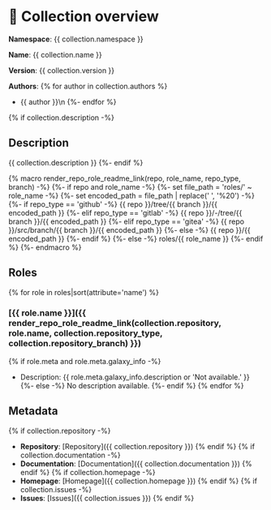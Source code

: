# 📃 Collection overview

**Namespace**: {{ collection.namespace }}

**Name**: {{ collection.name }}

**Version**: {{ collection.version }}

**Authors**:
{% for author in collection.authors %}
- {{ author }}\n
{%- endfor %}

{% if collection.description -%}
## Description

{{ collection.description }}
{%- endif %}

{% macro render_repo_role_readme_link(repo, role_name, repo_type, branch) -%}
  {%- if repo and role_name -%}
    {%- set file_path = 'roles/' ~ role_name -%}
    {%- set encoded_path = file_path | replace(' ', '%20') -%}
    {%- if repo_type == 'github' -%}
      {{ repo }}/tree/{{ branch }}/{{ encoded_path }}
    {%- elif repo_type == 'gitlab' -%}
      {{ repo }}/-/tree/{{ branch }}/{{ encoded_path }}
    {%- elif repo_type == 'gitea' -%}
      {{ repo }}/src/branch/{{ branch }}/{{ encoded_path }}
    {%- else -%}
      {{ repo }}/{{ encoded_path }}
    {%- endif %}
  {%- else -%}
    roles/{{ role_name }}
  {%- endif %}
{%- endmacro %}

## Roles
{% for role in roles|sort(attribute='name') %}
### [{{ role.name }}]({{ render_repo_role_readme_link(collection.repository, role.name, collection.repository_type, collection.repository_branch) }})

{% if role.meta and role.meta.galaxy_info -%}
- Description: {{ role.meta.galaxy_info.description or 'Not available.' }}
{%- else -%}
No description available.
{%- endif %}
{% endfor %}
## Metadata

{% if collection.repository -%}
- **Repository**: [Repository]({{ collection.repository }})
{% endif %}
{% if collection.documentation -%}
- **Documentation**: [Documentation]({{ collection.documentation }})
{% endif %}
{% if collection.homepage -%}
- **Homepage**: [Homepage]({{ collection.homepage }})
{% endif %}
{% if collection.issues -%}
- **Issues**: [Issues]({{ collection.issues }})
{% endif %}
